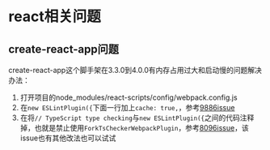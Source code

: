 # react相关问题

## create-react-app问题

create-react-app这个脚手架在3.3.0到4.0.0有内存占用过大和启动慢的问题解决办法：

1. 打开项目的node_modules/react-scripts/config/webpack.config.js
2. 在`new ESLintPlugin({`下面一行加上`cache: true,`，参考[9886issue](https://github.com/facebook/create-react-app/issues/9886)
3. 在将`// TypeScript type checking`与`new ESLintPlugin({`之间的代码注释掉，也就是禁止使用`ForkTsCheckerWebpackPlugin`，参考[8096issue](https://github.com/facebook/create-react-app/issues/8096)，该issue也有其他改法也可以试试
